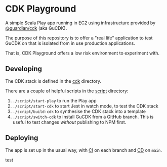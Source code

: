 # CDK Playground

A simple Scala Play app running in EC2 using infrastructure provided by [@guardian/cdk](https://github.com/guardian/cdk) (aka GuCDK).

The purpose of this repository is to offer a "real life" application to test GuCDK on that is isolated from in use production applications.

That is, CDK Playground offers a low risk environment to experiment with.

## Developing
The CDK stack is defined in the [cdk](./cdk) directory.

There are a couple of helpful scripts in the [script](./script) directory:
  1. `./script/start-play` to run the Play app
  1. `./script/start-cdk` to start Jest in watch mode, to test the CDK stack
  1. `./script/build-cdk` to synthesise the CDK stack into a template
  1. `./script/switch-cdk` to install GuCDK from a GitHub branch. This is useful to test changes _without_ publishing to NPM first.

## Deploying
The app is set up in the usual way, with [CI](https://teamcity.gutools.co.uk/buildConfiguration/Tools_CdkPlayground) on each branch
and [CD](https://riffraff.gutools.co.uk/deployment/history?projectName=tools%3A%3Acdk-playground&stage=PROD&pageSize=20&page=1) on `main`.


test
